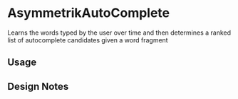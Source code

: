 # AsymmetrikAutoComplete
Learns the words typed by the user over time and then determines a ranked list of autocomplete candidates given a word fragment 

## Usage

## Design Notes
